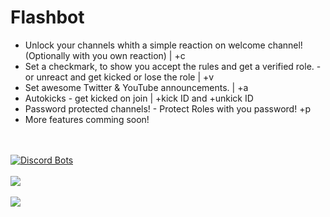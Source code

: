 # Flashbot
- Unlock your channels whith a simple reaction on welcome channel! (Optionally with you own reaction) | +c
- Set a checkmark, to show you accept the rules and get a verified role. - or unreact and get kicked or lose the role | +v
- Set awesome Twitter & YouTube announcements. | +a
- Autokicks - get kicked on join | +kick ID and +unkick ID
- Password protected channels! - Protect Roles with you password! +p
- More features comming soon!
<br/>
<br/>
<a href="https://discordbots.org/bot/358566523796717570">
  <img src="https://discordbots.org/api/widget/358566523796717570.svg" alt="Discord Bots" />
</a>
<br/>
<br/>
<a href="http://flashbot.de"><img src="https://i.imgur.com/Xb9odYL.png">
</a>
<br/>
<br/>
<a href="https://discord.gg/Np48ZJQ"><img src="https://discordapp.com/api/guilds/357492346490978304/embed.png?style=banner2">
</a>
<br/>
